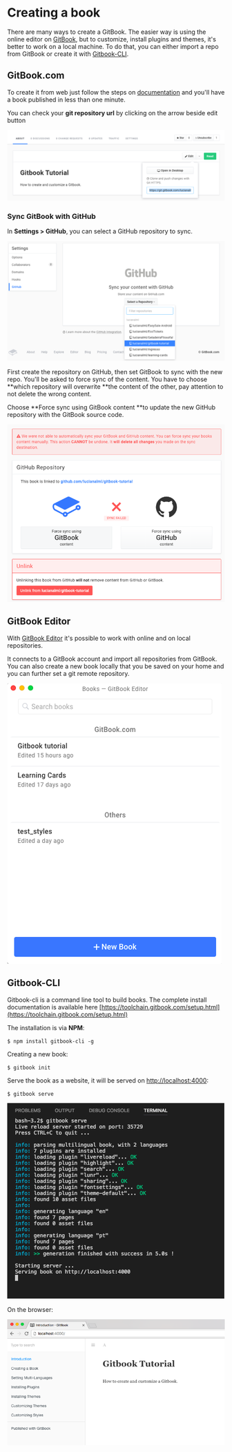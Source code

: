 # Creating a book

There are many ways to create a GitBook. The easier way is using the online editor on [GitBook](https://www.gitbook.com/), but to customize, install plugins and themes, it's better to work on a local machine. To do that, you can either import a repo from GitBook or create it with [Gitbook-CLI](https://toolchain.gitbook.com/setup.html).

## GitBook.com

To create it from web just follow the steps on [documentation](https://www.gitbook.com/) and you'll have a book published in less than one minute.



You can check your **git repository url** by clicking on the arrow beside edit button

![](./assets/gitbook-git-repo.png)

### Sync GitBook with GitHub

In **Settings &gt; GitHub**, you can select a GitHub repository to sync.

![](./assets/sync-github.png)

First create the repository on GitHub, then set GitBook to sync with the new repo. You'll be asked to force sync of the content. You have to choose **which repository will overwrite **the content of the other, pay attention to not delete the wrong content.

Choose **Force sync using GitBook content **to update the new GitHub repository with the GitBook source code.

![](./assets/sync-gihub.png)

## GitBook Editor

With [GitBook Editor](https://www.gitbook.com/editor) it's possible to work with online and on local repositories.

It connects to a GitBook account and import all repositories from GitBook. You can also create a new book locally that you be saved on your home and you can further set a git remote repository.

![](./assets/gitbook-editor.png)

## Gitbook-CLI

Gitbook-cli is a command line tool to build books. The complete install documentation is available here [https://toolchain.gitbook.com/setup.html](https://toolchain.gitbook.com/setup.html)

The installation is via **NPM**:

```
$ npm install gitbook-cli -g
```

Creating a new book:

```
$ gitbook init
```

Serve the book as a website, it will be served on [http://localhost:4000](http://localhost:4000):

```
$ gitbook serve
```

![](./assets/gitbook-serve.png)

On the browser:

![](./assets/gitbook-serve-browser.png)

